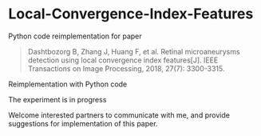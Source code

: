 # Local-Convergence-Index-Features
Python code reimplementation for paper

> Dashtbozorg B, Zhang J, Huang F, et al. Retinal microaneurysms detection using local convergence index features[J]. IEEE Transactions on Image Processing, 2018, 27(7): 3300-3315.

Reimplementation with Python code
 
The experiment is in progress

Welcome interested partners to communicate with me, and provide suggestions for implementation of this paper.

